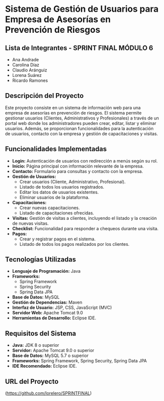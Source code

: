 # Sistema de Gestión de Usuarios para Empresa de Asesorías en Prevención de Riesgos

## Lista de Integrantes - SPRINT FINAL MÓDULO 6

- Ana Andrade
- Carolina Díaz
- Claudio Aránguiz
- Lorena Suárez
- Ricardo Ramones

## Descripción del Proyecto

Este proyecto consiste en un sistema de información web para una empresa de asesorías en prevención de riesgos. El sistema permite gestionar usuarios (Clientes, Administrativos y Profesionales) a través de un portal web donde los administradores pueden crear, editar, listar y eliminar usuarios. Además, se proporcionan funcionalidades para la autenticación de usuarios, contacto con la empresa y gestión de capacitaciones y visitas.

## Funcionalidades Implementadas

- **Login:** Autenticación de usuarios con redirección a menús según su rol.
- **Inicio:** Página principal con información relevante de la empresa.
- **Contacto:** Formulario para consultas y contacto con la empresa.
- **Gestión de Usuarios:**
  - Crear usuarios (Cliente, Administrativo, Profesional).
  - Listado de todos los usuarios registrados.
  - Editar los datos de usuarios existentes.
  - Eliminar usuarios de la plataforma.
- **Capacitaciones:**
  - Crear nuevas capacitaciones.
  - Listado de capacitaciones ofrecidas.
- **Visitas:** Gestión de visitas a clientes, incluyendo el listado y la creación de nuevas visitas.
- **Checklist:** Funcionalidad para responder a chequeos durante una visita.
- **Pagos:**
  - Crear y registrar pagos en el sistema.
  - Listado de todos los pagos realizados por los clientes.

## Tecnologías Utilizadas

- **Lenguaje de Programación:** Java
- **Frameworks:**
  - Spring Framework
  - Spring Security
  - Spring Data JPA
- **Base de Datos:** MySQL
- **Gestión de Dependencias:** Maven
- **Interfaz de Usuario:** JSP, CSS, JavaScript (MVC)
- **Servidor Web:** Apache Tomcat 9.0
- **Herramientas de Desarrollo:** Eclipse IDE.

## Requisitos del Sistema

- **Java:** JDK 8 o superior
- **Servidor:** Apache Tomcat 9.0 o superior
- **Base de Datos:** MySQL 5.7 o superior
- **Frameworks:** Spring Framework, Spring Security, Spring Data JPA
- **IDE Recomendado:** Eclipse IDE.

## URL del Proyecto

(https://github.com/lorelero/SPRINTFINAL)
